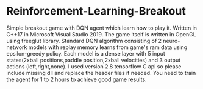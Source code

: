 # Reinforcement-Learning-Breakout
Simple breakout game with DQN agent which learn how to play it.
Written in C++17 in Microsoft Visual Studio 2019.
The game itself is written in OpenGL using freeglut library.
Standard DQN algorithm consisting of 2 neuro-network models with replay memory learns from game's ram data using epsilon-greedy policy.
Each model is a dense layer with 5 input states(2xball positions,paddle position,2xball velocities) and 3 output actions (left,right,none).
I used version 2.8 tensorflow C api so please include missing dll and replace the header files if needed. 
You need to train the agent for 1 to 2 hours to achieve good game results.
